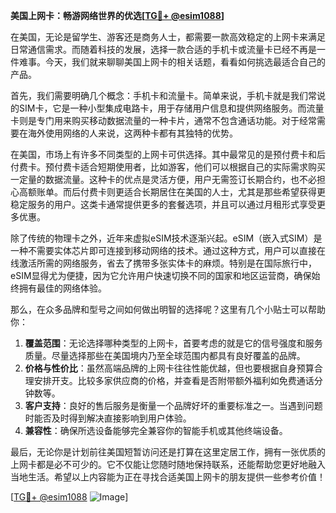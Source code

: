 **美国上网卡：畅游网络世界的优选[[TG💪+ @esim1088](https://t.me/s/esim1088)]**

在美国，无论是留学生、游客还是商务人士，都需要一款高效稳定的上网卡来满足日常通信需求。而随着科技的发展，选择一款合适的手机卡或流量卡已经不再是一件难事。今天，我们就来聊聊美国上网卡的相关话题，看看如何挑选最适合自己的产品。

首先，我们需要明确几个概念：手机卡和流量卡。简单来说，手机卡就是我们常说的SIM卡，它是一种小型集成电路卡，用于存储用户信息和提供网络服务。而流量卡则是专门用来购买移动数据流量的一种卡片，通常不包含通话功能。对于经常需要在海外使用网络的人来说，这两种卡都有其独特的优势。

在美国，市场上有许多不同类型的上网卡可供选择。其中最常见的是预付费卡和后付费卡。预付费卡适合短期使用者，比如游客，他们可以根据自己的实际需求购买一定量的数据流量。这种卡的优点是灵活方便，用户无需签订长期合约，也不必担心高额账单。而后付费卡则更适合长期居住在美国的人士，尤其是那些希望获得更稳定服务的用户。这类卡通常提供更多的套餐选项，并且可以通过月租形式享受更多优惠。

除了传统的物理卡之外，近年来虚拟eSIM技术逐渐兴起。eSIM（嵌入式SIM）是一种不需要实体芯片即可连接到移动网络的技术。通过这种方式，用户可以直接在线激活所需的网络服务，省去了携带多张实体卡的麻烦。特别是在国际旅行中，eSIM显得尤为便捷，因为它允许用户快速切换不同的国家和地区运营商，确保始终拥有最佳的网络体验。

那么，在众多品牌和型号之间如何做出明智的选择呢？这里有几个小贴士可以帮助你：

1. **覆盖范围**：无论选择哪种类型的上网卡，首要考虑的就是它的信号强度和服务质量。尽量选择那些在美国境内乃至全球范围内都具有良好覆盖的品牌。
2. **价格与性价比**：虽然高端品牌的上网卡往往性能优越，但也要根据自身预算合理安排开支。比较多家供应商的价格，并查看是否附带额外福利如免费通话分钟数等。
3. **客户支持**：良好的售后服务是衡量一个品牌好坏的重要标准之一。当遇到问题时能否及时得到解决直接影响到用户体验。
4. **兼容性**：确保所选设备能够完全兼容你的智能手机或其他终端设备。

最后，无论你是计划前往美国短暂访问还是打算在这里定居工作，拥有一张优质的上网卡都是必不可少的。它不仅能让您随时随地保持联系，还能帮助您更好地融入当地生活。希望以上内容能为正在寻找合适美国上网卡的朋友提供一些参考价值！

[[TG💪+ @esim1088](https://t.me/s/esim1088) ![Image](https://i.postimg.cc/4NQfJmqS/Snipaste-2025-05-13-00-14-12.png)]